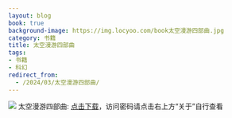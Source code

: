 ```yaml
---
layout: blog
book: true
background-image: https://img.locyoo.com/book太空漫游四部曲.jpg
category: 书籍
title: 太空漫游四部曲
tags:
- 书籍
- 科幻
redirect_from:
  - /2024/03/太空漫游四部曲/
---
```

![](https://img.locyoo.com/book太空漫游四部曲.jpg)
太空漫游四部曲: <a name = "ref1" href="https://089m.com/f/50983618-1314471980-182035?p=3619">点击下载</a>，访问密码请点击右上方“关于”自行查看